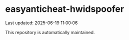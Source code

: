 # easyanticheat-hwidspoofer

Last updated: 2025-06-19 11:00:06

This repository is automatically maintained.
